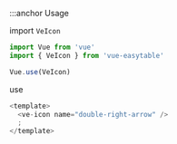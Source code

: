 :::anchor Usage

import `VeIcon`

```javascript
import Vue from 'vue'
import { VeIcon } from 'vue-easytable'

Vue.use(VeIcon)
```

use

```javascript
<template>
  <ve-icon name="double-right-arrow" />
  ;
</template>
```
